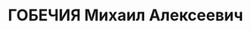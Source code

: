 ---
title: ГОБЕЧИЯ Михаил Алексеевич
description: "- расстрелян 1937, с 1919 член РКП(б) \n  Образование \n  6.1932 - \
  \  слушатель Курсов марксизма-ленинизма при ЦК ВКП(б) \n  Послужной список \n   -\
  \ 13.1.1932  ответственный секретарь Аджарского областного комитета КП(б) Грузии\
  \ \n  1 - 6.1932  заместитель заведующего Организационным отделом ЦК КП(б) Грузии\
  \ \n   - 1936  секретарь Тифлисского городского комитета КП(б) Грузии \n  1936 -\
  \   2-й секретарь Абхазского областного комитета КП(б) Грузии \n    арестован \n\
  \  Награды \n  22.3.1936   орден Трудового Красного Знамени - в связи с 15-летней\
  \ годовщиной Социалистической Советской Республики Грузии"
---